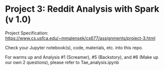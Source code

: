 # Project 3: Reddit Analysis with Spark (v 1.0)

Project Specification: https://www.cs.usfca.edu/~mmalensek/cs677/assignments/project-3.html

Check your Jupyter notebook(s), code, materials, etc. into this repo.

For warms up and Analysis #1 (Screamer), #5 (Backstory), and #6 (Make up our own 2 questions), please refer to Tae_analysis.ipynb
